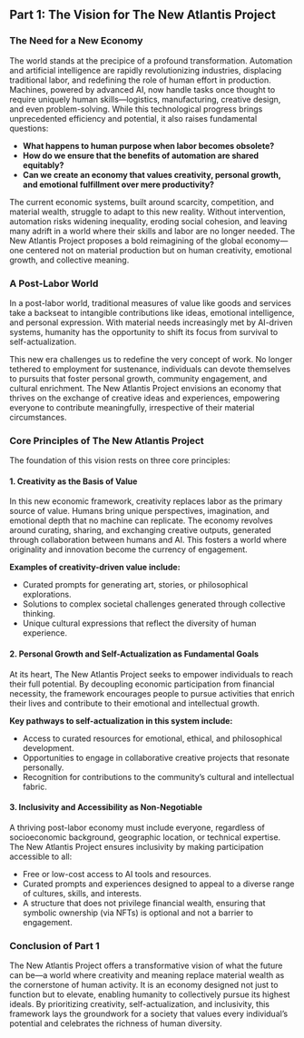 ## Part 1: The Vision for The New Atlantis Project

### The Need for a New Economy

The world stands at the precipice of a profound transformation. Automation and artificial intelligence are rapidly revolutionizing industries, displacing traditional labor, and redefining the role of human effort in production. Machines, powered by advanced AI, now handle tasks once thought to require uniquely human skills—logistics, manufacturing, creative design, and even problem-solving. While this technological progress brings unprecedented efficiency and potential, it also raises fundamental questions:

- **What happens to human purpose when labor becomes obsolete?**
- **How do we ensure that the benefits of automation are shared equitably?**
- **Can we create an economy that values creativity, personal growth, and emotional fulfillment over mere productivity?**

The current economic systems, built around scarcity, competition, and material wealth, struggle to adapt to this new reality. Without intervention, automation risks widening inequality, eroding social cohesion, and leaving many adrift in a world where their skills and labor are no longer needed. The New Atlantis Project proposes a bold reimagining of the global economy—one centered not on material production but on human creativity, emotional growth, and collective meaning.

### A Post-Labor World

In a post-labor world, traditional measures of value like goods and services take a backseat to intangible contributions like ideas, emotional intelligence, and personal expression. With material needs increasingly met by AI-driven systems, humanity has the opportunity to shift its focus from survival to self-actualization.

This new era challenges us to redefine the very concept of work. No longer tethered to employment for sustenance, individuals can devote themselves to pursuits that foster personal growth, community engagement, and cultural enrichment. The New Atlantis Project envisions an economy that thrives on the exchange of creative ideas and experiences, empowering everyone to contribute meaningfully, irrespective of their material circumstances.

### Core Principles of The New Atlantis Project

The foundation of this vision rests on three core principles:

#### 1. Creativity as the Basis of Value

In this new economic framework, creativity replaces labor as the primary source of value. Humans bring unique perspectives, imagination, and emotional depth that no machine can replicate. The economy revolves around curating, sharing, and exchanging creative outputs, generated through collaboration between humans and AI. This fosters a world where originality and innovation become the currency of engagement.

**Examples of creativity-driven value include:**
- Curated prompts for generating art, stories, or philosophical explorations.
- Solutions to complex societal challenges generated through collective thinking.
- Unique cultural expressions that reflect the diversity of human experience.

#### 2. Personal Growth and Self-Actualization as Fundamental Goals

At its heart, The New Atlantis Project seeks to empower individuals to reach their full potential. By decoupling economic participation from financial necessity, the framework encourages people to pursue activities that enrich their lives and contribute to their emotional and intellectual growth.

**Key pathways to self-actualization in this system include:**
- Access to curated resources for emotional, ethical, and philosophical development.
- Opportunities to engage in collaborative creative projects that resonate personally.
- Recognition for contributions to the community’s cultural and intellectual fabric.

#### 3. Inclusivity and Accessibility as Non-Negotiable

A thriving post-labor economy must include everyone, regardless of socioeconomic background, geographic location, or technical expertise. The New Atlantis Project ensures inclusivity by making participation accessible to all:

- Free or low-cost access to AI tools and resources.
- Curated prompts and experiences designed to appeal to a diverse range of cultures, skills, and interests.
- A structure that does not privilege financial wealth, ensuring that symbolic ownership (via NFTs) is optional and not a barrier to engagement.

### Conclusion of Part 1

The New Atlantis Project offers a transformative vision of what the future can be—a world where creativity and meaning replace material wealth as the cornerstone of human activity. It is an economy designed not just to function but to elevate, enabling humanity to collectively pursue its highest ideals. By prioritizing creativity, self-actualization, and inclusivity, this framework lays the groundwork for a society that values every individual’s potential and celebrates the richness of human diversity.

